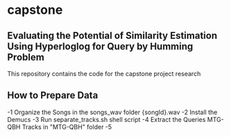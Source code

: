 # capstone

## Evaluating the Potential of Similarity Estimation Using Hyperloglog for Query by Humming Problem

This repository contains the code for the capstone project research

## How to Prepare Data

-1 Organize the Songs in the songs_wav folder
{songId}.wav
-2 Install the Demucs
-3 Run separate_tracks.sh shell script
-4 Extract the Queries MTG-QBH Tracks in "MTG-QBH" folder
-5 
